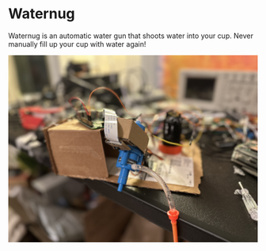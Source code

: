 # Waternug
Waternug is an automatic water gun that shoots water into your cup. Never manually fill up your cup with water again!

![waternug](./waternug.jpg)